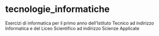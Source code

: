 # tecnologie_informatiche
Esercizi di informatica per il primo anno dell'Istituto Tecnico ad indirizzo Informatica e del Liceo Scientifico ad indirizzo Scienze Applicate
